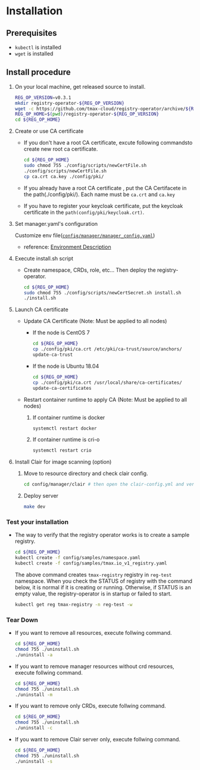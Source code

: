 # Installation

## Prerequisites

* `kubectl` is installed
* `wget` is installed

## Install procedure

1. On your local machine, get released source to install.

    ```bash
    REG_OP_VERSION=v0.3.1
    mkdir registry-operator-${REG_OP_VERSION}
    wget -c https://github.com/tmax-cloud/registry-operator/archive/${REG_OP_VERSION}.tar.gz -O - |tar -xz -C registry-operator-${REG_OP_VERSION} --strip-components=1
    REG_OP_HOME=$(pwd)/registry-operator-${REG_OP_VERSION}
    cd ${REG_OP_HOME}
    ```

1. Create or use CA certificate

    * If you don't have a root CA certificate, excute following commandsto create new root ca certificate.

        ```bash
        cd ${REG_OP_HOME}
        sudo chmod 755 ./config/scripts/newCertFile.sh
        ./config/scripts/newCertFile.sh
        cp ca.crt ca.key ./config/pki/
        ```

    * If you already have a root CA certificate , put the CA Certifacete in the path(./config/pki/). Each name must be `ca.crt` and `ca.key`

    * If you have to register your keycloak certificate, put the keycloak certificate in the `path(config/pki/keycloak.crt)`.

1. Set manager.yaml's configuration

    Customize env file([`config/manager/manager_config.yaml`](../config/manager/manager_config.yaml))
    * reference: [Environment Description](./envs.md)

1. Execute install.sh script

    * Create namespace, CRDs, role, etc... Then deploy the registry-operator.

        ```bash
        cd ${REG_OP_HOME}
        sudo chmod 755 ./config/scripts/newCertSecret.sh install.sh
        ./install.sh 
        ```

1. Launch CA certificate

    * Update CA Certificate (Note: Must be applied to all nodes)
        * If the node is CentOS 7

            ```bash
            cd ${REG_OP_HOME}
            cp ./config/pki/ca.crt /etc/pki/ca-trust/source/anchors/
            update-ca-trust
            ```

        * If the node is Ubuntu 18.04

            ```bash
            cd ${REG_OP_HOME}
            cp ./config/pki/ca.crt /usr/local/share/ca-certificates/
            update-ca-certificates
            ```

    * Restart container runtime to apply CA (Note: Must be applied to all nodes)
        1) If container runtime is docker

            ```bash
            systemctl restart docker
            ```

        1) If container runtime is cri-o

            ```bash
            systemctl restart crio
            ```

1. Install Clair for image scanning (option)
    1) Move to resource directory and check clair config.

        ```bash
        cd config/manager/clair # then open the clair-config.yml and verify settings.
        ```

    1) Deploy server

        ```bash
        make dev
        ```

### Test your installation

* The way to verify that the registry operator works is to create a sample registry.

    ```bash
    cd ${REG_OP_HOME}
    kubectl create -f config/samples/namespace.yaml
    kubectl create -f config/samples/tmax.io_v1_registry.yaml
    ```

    The above command creates `tmax-registry` registry in `reg-test` namespace.
    When you check the STATUS of registry with the command below, it is normal if it is creating or running.
    Otherwise, if STATUS is an empty value, the registry-operator is in startup or failed to start.

    ```bash
    kubectl get reg tmax-registry -n reg-test -w
    ```

### Tear Down

* If you want to remove all resources, execute follwing command.

    ```bash
    cd ${REG_OP_HOME}
    chmod 755 ./uninstall.sh
    ./uninstall -a
    ```

* If you want to remove manager resources without crd resources, execute follwing command.

    ```bash
    cd ${REG_OP_HOME}
    chmod 755 ./uninstall.sh
    ./uninstall -m
    ```

* If you want to remove only CRDs, execute follwing command.

    ```bash
    cd ${REG_OP_HOME}
    chmod 755 ./uninstall.sh
    ./uninstall -c
    ```

* If you want to remove Clair server only, execute follwing command.

    ```bash
    cd ${REG_OP_HOME}
    chmod 755 ./uninstall.sh
    ./uninstall -s
    ```
